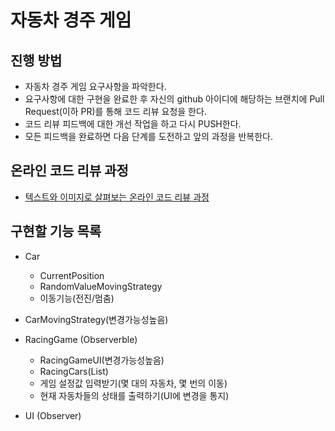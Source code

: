 # 자동차 경주 게임
## 진행 방법
* 자동차 경주 게임 요구사항을 파악한다.
* 요구사항에 대한 구현을 완료한 후 자신의 github 아이디에 해당하는 브랜치에 Pull Request(이하 PR)를 통해 코드 리뷰 요청을 한다.
* 코드 리뷰 피드백에 대한 개선 작업을 하고 다시 PUSH한다.
* 모든 피드백을 완료하면 다음 단계를 도전하고 앞의 과정을 반복한다.

## 온라인 코드 리뷰 과정
* [텍스트와 이미지로 살펴보는 온라인 코드 리뷰 과정](https://github.com/next-step/nextstep-docs/tree/master/codereview)

## 구현할 기능 목록

* Car
    * CurrentPosition
    * RandomValueMovingStrategy
    * 이동기능(전진/멈춤)

* CarMovingStrategy(변경가능성높음)

* RacingGame (Observerble)
    * RacingGameUI(변경가능성높음)
    * RacingCars(List)
    * 게임 설정값 입력받기(몇 대의 자동차, 몇 번의 이동)
    * 현재 자동차들의 상태를 출력하기(UI에 변경을 통지)

* UI (Observer)
    

